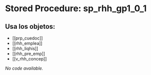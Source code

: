 # Stored Procedure: sp_rhh_gp1_0_1

## Usa los objetos:
- [[prp_cuedoc]]
- [[rhh_emplea]]
- [[rhh_liqhis]]
- [[rhh_pre_emp]]
- [[v_rhh_concep]]

*No code available.*
